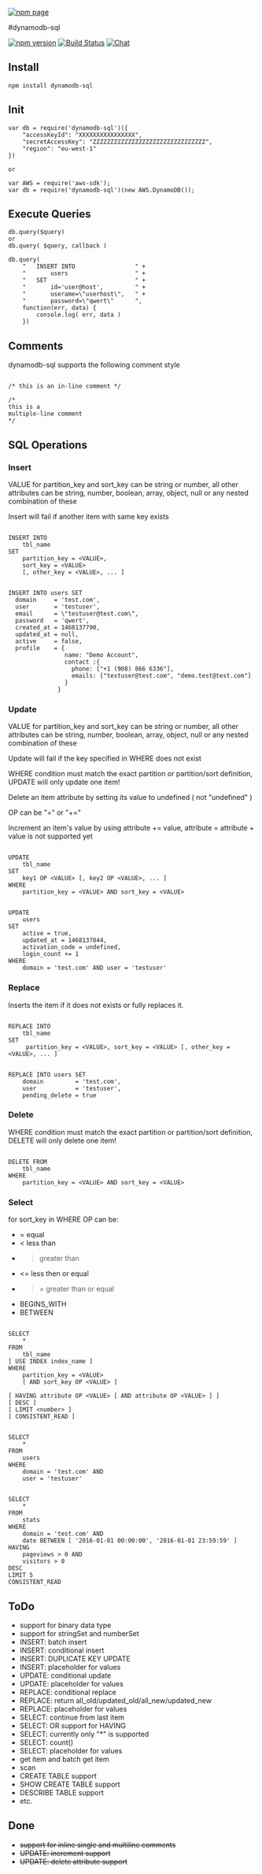 [![npm page](https://nodei.co/npm/dynamodb-sql.png?downloads=true&downloadRank=true&stars=true)](https://www.npmjs.com/package/dynamodb-sql)

#dynamodb-sql



[![npm version](https://badge.fury.io/js/dynamodb-sql.svg)](https://badge.fury.io/js/dynamodb-sql)
[![Build Status](https://travis-ci.org/databank/dynamodb-sql.svg?branch=master)](https://travis-ci.org/databank/dynamodb-sql)
[![Chat ](https://badges.gitter.im/databank/dynamodb-sql.png)](https://gitter.im/databank/dynamodb-sql)

## Install

```
npm install dynamodb-sql
```

## Init


```
var db = require('dynamodb-sql')({
    "accessKeyId": "XXXXXXXXXXXXXXXX",
    "secretAccessKey": "ZZZZZZZZZZZZZZZZZZZZZZZZZZZZZZZZ",
    "region": "eu-west-1"
})

or 

var AWS = require('aws-sdk');
var db = require('dynamodb-sql')(new AWS.DynamoDB());
```

## Execute Queries
```
db.query($query)
or
db.query( $query, callback )
```

```
db.query(
    "   INSERT INTO                 " +
    "       users                   " +
    "   SET                         " +
    "       id='user@host',         " + 
    "       userame=\"userhost\",   " +
    "       password=\"qwert\"      ", 
    function(err, data) {
        console.log( err, data )
    })
```

## Comments

dynamodb-sql supports the following comment style
```

/* this is an in-line comment */

/*
this is a
multiple-line comment
*/

```

## SQL Operations

### Insert
VALUE for partition_key and sort_key can be string or number, all other attributes can be string, number, boolean, array, object, null or any nested combination of these

Insert will fail if another item with same key exists 


```

INSERT INTO 
    tbl_name 
SET 
    partition_key = <VALUE>, 
    sort_key = <VALUE> 
    [, other_key = <VALUE>, ... ]

```
```

INSERT INTO users SET
  domain     = 'test.com',
  user       = 'testuser',
  email      = \"testuser@test.com\",
  password   = 'qwert',
  created_at = 1468137790,
  updated_at = null,
  active     = false,
  profile    = { 
                name: "Demo Account", 
                contact :{ 
                  phone: ["+1 (908) 866 6336"], 
                  emails: ["testuser@test.com", "demo.test@test.com"] 
                }
              }

```

### Update

VALUE for partition_key and sort_key can be string or number, all other attributes can be string, number, boolean, array, object, null or any nested combination of these

Update will fail if the key specified in WHERE does not exist

WHERE condition must match the exact partition or partition/sort definition, UPDATE will only update one item!

Delete an item attribute by setting its value to undefined ( not "undefined" ) 

OP can be "=" or "+="

Increment an item's value by using attribute += value, attribute = attribute + value is not supported yet 

```

UPDATE 
    tbl_name 
SET 
    key1 OP <VALUE> [, key2 OP <VALUE>, ... ] 
WHERE 
    partition_key = <VALUE> AND sort_key = <VALUE>

```

```

UPDATE 
    users 
SET 
    active = true, 
    updated_at = 1468137844, 
    activation_code = undefined,
    login_count += 1 
WHERE 
    domain = 'test.com' AND user = 'testuser'

```


### Replace

Inserts the item if it does not exists or fully replaces it.

```

REPLACE INTO 
    tbl_name 
SET 
     partition_key = <VALUE>, sort_key = <VALUE> [, other_key = <VALUE>, ... ]

```

```

REPLACE INTO users SET
    domain         = 'test.com',
    user           = 'testuser',
    pending_delete = true

```

### Delete

WHERE condition must match the exact partition or partition/sort definition, DELETE will only delete one item!

```

DELETE FROM 
    tbl_name 
WHERE 
    partition_key = <VALUE> AND sort_key = <VALUE>

```

### Select

for sort_key in WHERE OP can be: 
* =  equal
* <  less than
* >  greater than 
* <= less then or equal 
* >= greater than or equal  
* BEGINS_WITH
* BETWEEN

```

SELECT
    *
FROM
    tbl_name 
[ USE INDEX index_name ]
WHERE
    partition_key = <VALUE> 
    [ AND sort_key OP <VALUE> ]

[ HAVING attribute OP <VALUE> [ AND attribute OP <VALUE> ] ]
[ DESC ]
[ LIMIT <number> ]
[ CONSISTENT_READ ]

```

```

SELECT 
    * 
FROM 
    users 
WHERE  
    domain = 'test.com' AND 
    user = 'testuser'

```

```

SELECT 
    * 
FROM 
    stats 
WHERE  
    domain = 'test.com' AND 
    date BETWEEN [ '2016-01-01 00:00:00', '2016-01-01 23:59:59' ]
HAVING 
    pageviews > 0 AND
    visitors > 0
DESC 
LIMIT 5
CONSISTENT_READ

```

## ToDo
* support for binary data type
* support for stringSet and numberSet
* INSERT: batch insert
* INSERT: conditional insert
* INSERT: DUPLICATE KEY UPDATE
* INSERT: placeholder for values
* UPDATE: conditional update
* UPDATE: placeholder for values
* REPLACE: conditional replace
* REPLACE: return all_old/updated_old/all_new/updated_new 
* REPLACE: placeholder for values
* SELECT: continue from last item
* SELECT: OR support for HAVING
* SELECT: currently only "*" is supported
* SELECT: count()
* SELECT: placeholder for values
* get item and batch get item
* scan
* CREATE TABLE support
* SHOW CREATE TABLE support
* DESCRIBE TABLE support
* etc.

## Done
* ~~support for inline single and multiline comments~~
* ~~UPDATE: increment support~~
* ~~UPDATE: delete attribute support~~
